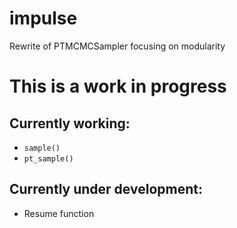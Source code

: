# impulse
  Rewrite of PTMCMCSampler focusing on modularity

# This is a work in progress 

## Currently working:
  * `sample()`
  * `pt_sample()`

## Currently under development:
  * Resume function
